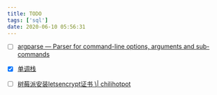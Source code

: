 ```yaml
---
title: TODO
tags: ['sql']
date: 2020-06-10 05:56:31
---
```




- [ ]  [argparse — Parser for command-line options, arguments and sub-commands](https://docs.python.org/3.8/library/argparse.html)

- [x] [单调栈](https://labuladong.gitbook.io/algo/shu-ju-jie-gou-xi-lie/dan-tiao-zhan)


- [ ] [树莓派安装letsencrypt证书 \\| chilihotpot](http://ocdman.github.io/2018/08/31/%E6%A0%91%E8%8E%93%E6%B4%BE%E5%AE%89%E8%A3%85letsencrypt%E8%AF%81%E4%B9%A6/)
